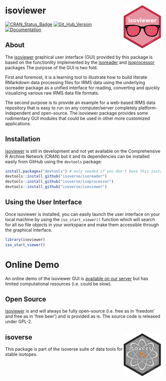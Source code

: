 
<!-- README.md is generated from README.Rmd. Please edit that file -->

# isoviewer <a href='http://isoviewer.isoverse.org'><img src='man/figures/isoviewer_logo_thumb.png' align="right" height="138.5"/></a>

[![CRAN\_Status\_Badge](http://www.r-pkg.org/badges/version/isoviewer)](https://cran.r-project.org/package=isoviewer)
[![Git\_Hub\_Version](https://img.shields.io/badge/GitHub-0.8.1-orange.svg?style=flat-square)](/commits)
[![Documentation](https://img.shields.io/badge/docs-online-green.svg)](https://isoviewer.isoverse.org)

## About

The [isoviewer](https://isoviewer.isoverse.org) graphical user interface
(GUI) provided by this package is based on the functionlity implemented
by the [isoreader](https://isoreader.isoverse.org) and
[isoprocessor](https://isoprocessor.isoverse.org) packages The purpose
of the GUI is two fold.

First and foremost, it is a learning tool to illustrate how to build
literate RMarkdown data processing files for IRMS data using the
underlying isoreader package as a unified interface for reading,
converting and quickly visualizing various raw IRMS data file formats.

The second purpose is to provide an example for a web-based IRMS data
repository that is easy to run on any computer/server completely
platform-independent and open-source. The isoviewer package provides
some rudimentary GUI modules that could be used in other more customized
applications.

## Installation

[isoviewer](https://kopflab.github.io/isoviewer/) is still in
development and not yet available on the Comprehensive R Archive Network
(CRAN) but it and its dependencies can be installed easily from GitHub
using the `devtools`
package:

``` r
install.packages("devtools") # only needed if you don't have this installed yet
devtools::install_github("isoverse/isoreader")
devtools::install_github("isoverse/isoprocessor")
devtools::install_github("isoverse/isoviewer")
```

## Using the User Interface

Once isoviewer is installed, you can easily launch the user interface on
your local machine by using the `iso_start_viewer()` function which will
search for all iso file objects in your workspace and make them
accessible through the graphical interface.

``` r
library(isoviewer)
iso_start_viewer()
```

# Online Demo

An online demo of the isoviewer GUI is [available on our
server](https://kopflab.shinyapps.io/isoviewer_demo/) but has limited
computational resources (i.e. could be slow).

## Open Source

[isoviewer](http://isoviewer.isoverse.org/) is and will always be fully
open-source (i.e. free as in ‘freedom’ and free as in ‘free beer’) and
is provided as is. The source code is released under
GPL-2.

## isoverse <a href='http://www.isoverse.org'><img src='man/figures/isoverse_logo_thumb.png' align="right" height="138.5"/></a>

This package is part of the isoverse suite of data tools for stable
isotopes.

